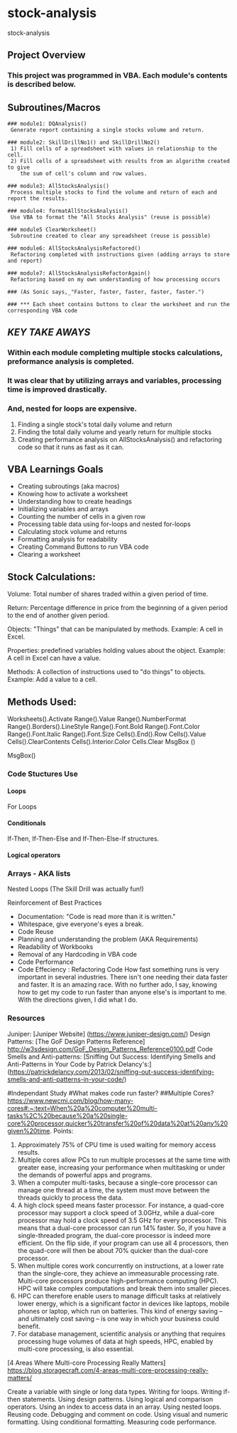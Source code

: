 # stock-analysis
stock-analysis

## Project Overview

### This project was programmed in VBA. Each module's contents is described below.

## Subroutines/Macros 
```
### module1: DQAnalysis()
 Generate report containing a single stocks volume and return.

### module2: SkillDrillNo1() and SkillDrillNo2()
 1) Fill cells of a spreadsheet with values in relationship to the cell.
 2) Fill cells of a spreadsheet with results from an algorithm created to give 
    the sum of cell's column and row values.

### module3: AllStocksAnalysis()
 Process multiple stocks to find the volume and return of each and report the results.

### module4: formatAllStocksAnalysis()
 Use VBA to format the "All Stocks Analysis" (reuse is possible)

### module5 ClearWorksheet()
 Subroutine created to clear any spreadsheet (reuse is possible)

### module6: AllStocksAnalysisRefactored()
 Refactoring completed with instructions given (adding arrays to store and report)

### module7: AllStocksAnalysisRefactorAgain()
 Refactoring based on my own understanding of how processing occurs 

### (As Sonic says,_"Faster, faster, faster, faster, faster.")

### *** Each sheet contains buttons to clear the worksheet and run the corresponding VBA code
```
## _KEY TAKE AWAYS_
### Within each module completing multiple stocks calculations, preformance analysis is completed.
### It was clear that by utilizing arrays and variables, processing time is improved drastically.
### And, nested for loops are expensive.


1) Finding a single stock's total daily volume and return
2) Finding the total daily volume and yearly return for multiple stocks
3) Creating performance analysis on AllStocksAnalysis() and refactoring 
   code so that it runs as fast as it can.


## VBA Learnings Goals

- Creating subroutings (aka macros)
- Knowing how to activate a worksheet
- Understanding how to create headings
- Initializing variables and arrays
- Counting the number of cells in a given row
- Processing table data using for-loops and nested for-loops
- Calculating stock volume and returns
- Formatting analysis for readability
- Creating Command Buttons to run VBA code
- Clearing a worksheet



## Stock Calculations: 
Volume: Total number of shares traded within a given period of time.

Return: Percentage difference in price from the beginning of a given
        period to the end of another given period.

Objects: "Things" that can be manipulated by methods.
Example: A cell in Excel.

Properties: predefined variables holding values about the object.
Example: A cell in Excel can have a value. 

Methods: A collection of instructions used to "do things" to objects.
Example: Add a value to a cell.


## Methods Used: 
Worksheets().Activate
Range().Value
Range().NumberFormat
Range().Borders().LineStyle
Range().Font.Bold
Range().Font.Color
Range().Font.Italic
Range().Font.Size
Cells().End().Row
Cells().Value
Cells().ClearContents
Cells().Interior.Color
Cells.Clear
MsgBox ()

MsgBox()

### Code Stuctures Use
#### Loops
For Loops
  
#### Conditionals
If-Then, If-Then-Else and If-Then-Else-If structures.

#### Logical operators

### Arrays - AKA lists
Nested Loops (The Skill Drill was actually fun!)

Reinforcement of Best Practices
- Documentation: "Code is read more than it is written."
- Whitespace, give everyone's eyes a break.
- Code Reuse
- Planning and understanding the problem (AKA Requirements)
- Readability of Workbooks
- Removal of any Hardcoding in VBA code
- Code Performance
- Code Effeciency : Refactoring Code 
How fast something runs is very important in several industries. 
There isn't one needing their data faster and faster. 
It is an amazing race. With no further ado, I say, knowing how
to get my code to run faster than anyone else's is important to me. 
With the directions given, I did what I do.  


### Resources

Juniper: [Juniper Website] (https://www.juniper-design.com/)
Design Patterns: [The GoF Design Patterns Reference] http://w3sdesign.com/GoF_Design_Patterns_Reference0100.pdf
Code Smells and Anti-patterns: [Sniffing Out Success: Identifying Smells and Anti-Patterns in Your Code by Patrick Delancy's:] (https://patrickdelancy.com/2013/02/sniffing-out-success-identifying-smells-and-anti-patterns-in-your-code/)

#Independant Study
#What makes code run faster?
##Multiple Cores?
https://www.newcmi.com/blog/how-many-cores#:~:text=When%20a%20computer%20multi-tasks%2C%20because%20a%20single-core%20processor,quicker%20transfer%20of%20data%20at%20any%20given%20time.
Points: 
1) Approximately 75% of CPU time is used waiting for memory access results.
2) Multiple cores allow PCs to run multiple processes at the same time with greater ease, increasing your performance when multitasking or under the demands of powerful apps and programs.
3) When a computer multi-tasks, because a single-core processor can manage one thread at a time, the system must move between the threads quickly to process the data.
4) A high clock speed means faster processor. For instance, a quad-core processor may support a clock speed of 3.0GHz, while a dual-core processor may hold a clock speed of 3.5 GHz for every processor. This means that a dual-core processor can run 14% faster. So, if you have a single-threaded program, the dual-core processor is indeed more efficient. On the flip side, if your program can use all 4 processors, then the quad-core will then be about 70% quicker than the dual-core processor.
5) When multiple cores work concurrently on instructions, at a lower rate than the single-core, they achieve an immeasurable processing rate. Multi-core processors produce high-performance computing (HPC). HPC will take complex computations and break them into smaller pieces. 
6) HPC can therefore enable users to manage difficult tasks at relatively lower energy, which is a significant factor in devices like laptops, mobile phones or laptop, which run on batteries. This kind of energy saving – and ultimately cost saving – is one way in which your business could benefit.
7) For database management, scientific analysis or anything that requires processing huge volumes of data at high speeds, HPC, enabled by multi-core processing, is also essential.

[4 Areas Where Multi-core Processing Really Matters]
https://blog.storagecraft.com/4-areas-multi-core-processing-really-matters/

Create a variable with single or long data types.
Writing for loops.
Writing if-then statements.
Using design patterns.
Using logical and comparison operators.
Using an index to access data in an array.
Using nested loops.
Reusing code.
Debugging and comment on code.
Using visual and numeric formatting.
Using conditional formatting.
Measuring code performance.

